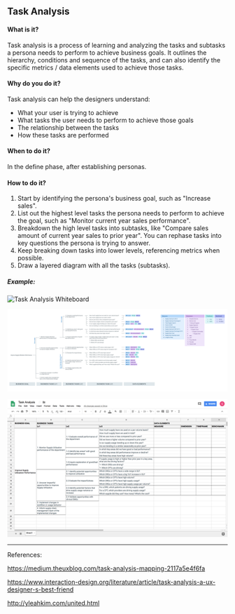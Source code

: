 ## Task Analysis

#### What is it?
Task analysis is a process of learning and analyzing the tasks and subtasks a persona needs to perform to achieve business goals. It outlines the hierarchy, conditions and sequence of the tasks, and can also identify the specific metrics / data elements used to achieve those tasks. 

#### Why do you do it?
Task analysis can help the designers understand:
* What your user is trying to achieve
* What tasks the user needs to perform to achieve those goals
* The relationship between the tasks
* How these tasks are performed

#### When to do it?
In the define phase, after establishing personas.

#### How to do it?
1. Start by identifying the persona's business goal, such as "Increase sales".
2. List out the highest level tasks the persona needs to perform to achieve the goal, such as "Monitor current year sales performance".
3. Breakdown the high level tasks into subtasks, like "Compare sales amount of current year sales to prior year". You can rephase tasks into key questions the persona is trying to answer.
4. Keep breaking down tasks into lower levels, referencing metrics when possible.
5. Draw a layered diagram with all the tasks (subtasks).


##### Example:

![Task Analysis Whiteboard](/images/task-analysis-2.jpg?raw=true "Task Analysis Whiteboard")

![Task Analysis Diagram](/images/task-analysis-3.png?raw=true "Task Analysis Diagram")

![Task Analysis Table](/images/task-analysis-4.png?raw=true "Task Analysis Table")

---

References:

https://medium.theuxblog.com/task-analysis-mapping-2117a5e4f6fa

https://www.interaction-design.org/literature/article/task-analysis-a-ux-designer-s-best-friend

http://yleahkim.com/united.html
